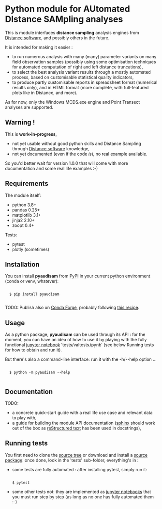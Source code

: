 # Python module for AUtomated DIstance SAMpling analyses

This is module interfaces **distance sampling** analysis engines from [Distance software](http://distancesampling.org/),
and possibly others in the future.

It is intended for making it easier :
* to run numerous analysis with many (many) parameter variants on many field observation samples
  (possibly using some optimisation techniques for automated computation of right and left distance truncations),
* to select the best analysis variant results through a mostly automated process, based on customisable statistical
  quality indicators,
* to produce partly customisable reports in spreadsheet format (numerical results only), and in HTML format
  (more complete, with full-featured plots like in Distance, and more).

As for now, only the Windows MCDS.exe engine and Point Transect analyses are supported.

## Warning !

This is **work-in-progress**,
* not yet usable without good python skills and Distance Sampling
  through [Distance software](http://distancesampling.org/) knowledge,
* not yet documented (even if the code _is_), no real example available.

So you'd better wait for version 1.0.0 that will come with more documentation and some real life examples :-)

## Requirements

The module itself:
* python 3.8+
* pandas 0.25+
* matplotlib 3.1+
* jinja2 2.10+
* zoopt 0.4+

Tests:
* pytest
* plotly (sometimes)

## Installation

You can install **pyaudisam** from [PyPI](https://pypi.org/project/pyaudisam/)
in your current python environment (conda or venv, whatever):

  <code>
  $ pip install pyaudisam
  </code>

TODO: Publish also on [Conda Forge](https://conda-forge.org/), probably following
      [this recipe](https://jacobtomlinson.dev/posts/2020/publishing-open-source-python-packages-on-github-pypi-and-conda-forge/#conda-forge).  

## Usage

As a python package, **pyaudisam** can be used through its API : for the moment, you can have an idea of how to use 
it by playing with the fully functional [jupyter notebook](https://jupyter.org/) 'tests/valtests.ipynb' (see below 
Running tests for how to obtain and run it).

But there's also a command-line interface: run it with the -h/--help option ...

  <code>
  $ python -m pyaudisam --help
  </code>

## Documentation

TODO:
* a concrete quick-start guide with a real life use case and relevant data to play with,
* a guide for building the module API documentation ([sphinx](https://www.sphinx-doc.org/) should work out of the box
  as [reStructured text](https://en.wikipedia.org/wiki/ReStructuredText) has been used in docstrings),

## Running tests

You first need to clone the [source tree](https://github.com/denmedius/pyaudisam) or download and install
a [source package](https://pypi.org/project/pyaudisam/#files): once done, look in the 'tests' sub-folder, 
everything's in :
* some tests are fully automated : after installing pytest, simply run it:

  <code>
  $ pytest
  </code>

* some other tests not: they are implemented as [jupyter notebooks](https://jupyter.org/) that you must run step by 
  step (as long as no one has fully automated them :-)
